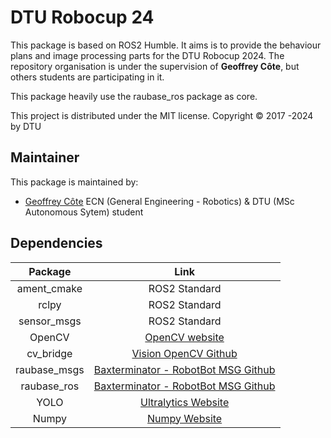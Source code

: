 # DTU Robocup 24

This package is based on ROS2 Humble. It aims is to provide the behaviour plans and image processing parts for the DTU Robocup 2024.
The repository organisation is under the supervision of **Geoffrey Côte**, but others students are participating in it.

This package heavily use the raubase_ros package as core.

This project is distributed under the MIT license.
Copyright © 2017 -2024 by DTU 

## Maintainer

This package is maintained by:

  - [Geoffrey Côte](https://github.com/Meltwin) ECN (General Engineering - Robotics) & DTU (MSc Autonomous Sytem) student 
  
## Dependencies

|   Package    |                                         Link                                         |
| :----------: | :----------------------------------------------------------------------------------: |
| ament_cmake  |                                    ROS2 Standard                                     |
|    rclpy     |                                    ROS2 Standard                                     |
| sensor_msgs  |                                    ROS2 Standard                                     |
|    OpenCV    |                    [OpenCV website](https://opencv.org/releases/)                    |
|  cv_bridge   |       [Vision OpenCV Github](https://github.com/ros-perception/vision_opencv)        |
| raubase_msgs | [Baxterminator - RobotBot MSG Github](https://github.com/Baxterminator/raubase_msgs) |
| raubase_ros  | [Baxterminator - RobotBot MSG Github](https://github.com/Baxterminator/raubase_ros)  |
|     YOLO     |          [Ultralytics Website](https://docs.ultralytics.com/fr/quickstart/)          |
|    Numpy     |                         [Numpy Website](https://numpy.org/)                          |

